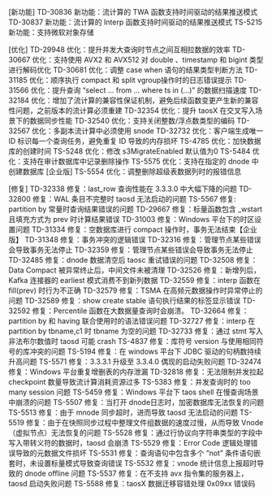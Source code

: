 [新功能]
TD-30836 新功能：流计算的 TWA 函数支持时间驱动的结果推送模式 
TD-30837 新功能：流计算的 Interp 函数支持时间驱动的结果推送模式 
TS-5215 新功能：支持微软对象存储 

[优化]
TD-29948 优化：提升并发大查询时节点之间互相拉数据的效率 
TD-30667 优化：支持使用 AVX2 和 AVX512 对 double 、timestamp 和 bigint 类型进行解码优化 
TD-30681 优化：调整 case when 语句的结果类型判断方法 
TD-31185 优化：顺序执行 compact 和 split vgroup操作时的日志错误提示 
TD-31566 优化：提升查询 “select ... from ... where ts in (...)” 的数据扫描速度 
TD-32184 优化：增加了流计算的兼容性保证机制，避免后续函数变更产生新的兼容性问题，之前版本的流计算必须重建 
TD-32354 优化：提升 taosX 在交叉写入场景下的数据同步性能 
TD-32540 优化：支持关闭整数/浮点数类型的编码 
TD-32567 优化：多副本流计算中必须使用 snode 
TD-32732 优化：客户端生成唯一 ID 标识每一个查询任务，避免重复 ID 导致的内存损坏 
TS-4785 优化：加快数据库的创建时间 
TS-5248 优化：修改 s3MigrateEnabled 默认值为0 
TS-5484 优化：支持在审计数据库中记录删除操作 
TS-5575 优化：支持在指定的 dnode 中创建数据库 [企业版] 
TS-5554 优化：调整删除超级表数据列时的报错信息 

[修复] 
TD-32338 修复：last_row 查询性能在 3.3.3.0 中大幅下降的问题 
TD-32800 修复：WAL 条目不完整时 taosd 无法启动的问题 
TS-5567 修复: partition by 常量时查询结果错误的问题 
TD-29667 修复：标量函数包含 _wstart 且填充方式为 prev 时计算结果错误 
TD-31003 修复：Windows 平台下的时区设置问题 
TD-31334 修复：空数据库进行 compact 操作时，事务无法结束【企业版】 
TD-31348 修复：事务冲突的逻辑错误 
TD-32316 修复：管理节点某些错误会导致事务无法停止 
TD-32359 修复：管理节点某些错误会导致事务无法停止 
TD-32485 修复：dnode 数据清空后 taosc 重试错误的问题 
TD-32508 修复：Data Compact 被异常终止后，中间文件未被清理 
TD-32526 修复：新增列后，Kafka 连接器的 earliest 模式消费不到新列数据 
TD-32559 修复：interp 函数在 fill(prev) 时行为不正确 
TD-32579 修复：TSMA 在高频元数据操作时异常停止的问题 
TD-32589 修复：show create stable 语句执行结果的标签显示错误 
TD-32592 修复：Percentile 函数在大数据量查询时会崩溃。 
TD-32664 修复：partition by 和 having 联合使用时的语法错误问题 
TD-32727 修复：interp 在 partition by tbname,c1 时 tbname 为空的问题 
TD-32733 修复：通过 stmt 写入非法布尔数值时 taosd 可能 crash 
TS-4837 修复：库符号 version 与使用相同符号的库冲突的问题 
TS-5194 修复：在 windows 平台下 JDBC 驱动的句柄数持续升高问题 
TS-5571 修复：3.3.3.1 升级至 3.3.4.0 偶现的启动失败问题 
TD-32474 修复：Windows 平台重复增删表的内存泄漏 
TD-32818 修复：无法限制并发拉起 checkpoint 数量导致流计算消耗资源过多 
TS-5383 修复：并发查询时的 too many session 问题 
TS-5459 修复：Windows 平台下 taos shell 在慢查询场景中崩溃的问题 
TS-5507 修复：当打开 dnode日志时，加密数据库无法恢复的问题 
TS-5513 修复：由于 mnode 同步超时，进而导致 taosd 无法启动的问题 
TS-5519 修复：由于在快照同步过程中整理文件组数据的速度过慢，从而导致 Vnode（虚拟节点）无法恢复的问题 
TS-5528 修复：通过行协议向字符串类型的字段中写入带转义符的数据时，taosd 会崩溃 
TS-5529 修复：Error Code 逻辑处理错误导致的元数据文件损坏 
TS-5531 修复：查询语句中包含多个 “not” 条件语句嵌套时，未设置标量模式导致查询错误 
TS-5532 修复：vnode 统计信息上报超时导致的 dnode offline 问题 
TS-5537 修复：在不支持 avx 指令集的服务器上，taosd 启动失败问题 
TS-5588 修复：taosX 数据迁移容错处理 0x09xx 错误码 
